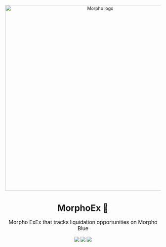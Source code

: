 <div align="center">
    <img src=".github/morpho.png" alt="Morpho logo" width="600"/>
    <h1>MorphoEx 🤖</h1>
    <big>Morpho ExEx that tracks liquidation opportunities on Morpho Blue</big>
    <div>
    <br/>
        <a href="https://github.com/crisog/morphoex/pulse"><img src="https://img.shields.io/github/last-commit/crisog/morphoex.svg"/></a>
        <a href="https://github.com/crisog/morphoex/pulls"><img src="https://img.shields.io/github/issues-pr/crisog/morphoex.svg"/></a>
        <a href="https://github.com/crisog/morphoex/issues"><img src="https://img.shields.io/github/issues-closed/crisog/morphoex.svg"/></a>
    </div>
</div>
<br/>
